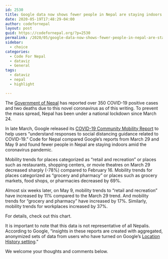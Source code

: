 ```yaml
---
id: 2530
title: Google data now shows fewer people in Nepal are staying indoors amid the Coronavirus pandemic
date: 2020-05-19T17:48:29-04:00
author: codefornepal
layout: post
guid: https://codefornepal.org/?p=2530
permalink: /2020/05/google-data-now-shows-fewer-people-in-nepal-are-staying-indoors-amid-the-coronavirus-pandemic/
sidebar:
  - choice
categories:
  - Code For Nepal
  - dataviz
  - General
tags:
  - dataviz
  - nepal
  - highlight

---
```

The [Government of Nepal](https://covid19.gov.np/) has reported over 350 COVID-19 positive cases and two deaths due to this novel coronavirus as of this writing. To prevent the mass spread, Nepal has been under a national lockdown since March 24.

In late March, Google released its [COVID-19 Community Mobility Report](https://www.google.com/covid19/mobility/) to help users “understand responses to social distancing guidance related to COVID-19.” Code for Nepal compared Google’s reports from March 29 and May 9 and found fewer people in Nepal are staying indoors amid the coronavirus pandemic.&nbsp;

Mobility trends for places categorized as “retail and recreation” or places such as restaurants, shopping centers, or movie theatres on March 29 decreased sharply (-78%) compared to February 16. Mobility trends for places categorized as “grocery and pharmacy” or places such as grocery markets, food shops, or pharmacies decreased by 69%.&nbsp;

Almost six weeks later, on May 9, mobility trends to “retail and recreation” have increased by 11% compared to the March 29 trend. And mobility trends for “grocery and pharmacy” have increased by 17%. Similarly, mobility trends for workplaces increased by 37%.&nbsp;

For details, check out this chart.&nbsp;

It is important to note that this data is not representative of all Nepalis. According to Google, “insights in these reports are created with aggregated, anonymized sets of data from users who have turned on Google’s [Location History setting](https://support.google.com/accounts/answer/3118687).”

We welcome your thoughts and comments below.